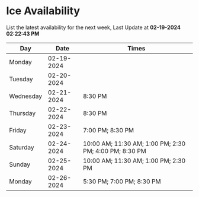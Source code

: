 # Ice Availability

List the latest availability for the next week, Last Update at **02-19-2024 02:22:43 PM**

| Day         | Date        | Times       |
| ----------- | ----------- | ----------- |
|Monday|02-19-2024||
|Tuesday|02-20-2024||
|Wednesday|02-21-2024|8:30 PM|
|Thursday|02-22-2024|8:30 PM|
|Friday|02-23-2024|7:00 PM; 8:30 PM|
|Saturday|02-24-2024|10:00 AM; 11:30 AM; 1:00 PM; 2:30 PM; 4:00 PM; 8:30 PM|
|Sunday|02-25-2024|10:00 AM; 11:30 AM; 1:00 PM; 2:30 PM|
|Monday|02-26-2024|5:30 PM; 7:00 PM; 8:30 PM|
